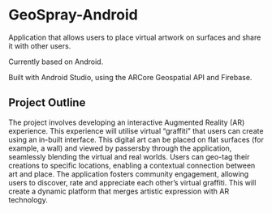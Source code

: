 # GeoSpray-Android

Application that allows users to place virtual artwork on surfaces and share it with other users.

Currently based on Android.

Built with Android Studio, using the ARCore Geospatial API and Firebase.

## Project Outline
The project involves developing an interactive Augmented Reality (AR) experience. This experience will utilise virtual “graffiti” that users can create using an in-built interface. This digital art can be placed on flat surfaces (for example, a wall) and viewed by passersby through the application, seamlessly blending the virtual and real worlds. Users can geo-tag their creations to specific locations, enabling a contextual connection between art and place. The application fosters community engagement, allowing users to discover, rate and appreciate each other’s virtual graffiti. This will create a dynamic platform that merges artistic expression with AR technology. 
